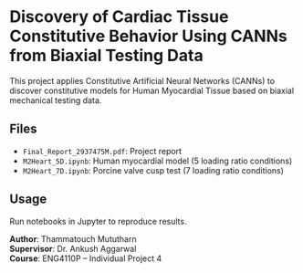 # Discovery of Cardiac Tissue Constitutive Behavior Using CANNs from Biaxial Testing Data

This project applies Constitutive Artificial Neural Networks (CANNs) to discover constitutive models for Human Myocardial Tissue based on biaxial mechanical testing data.

## Files
- `Final_Report_2937475M.pdf`: Project report
- `M2Heart_5D.ipynb`: Human myocardial model (5 loading ratio conditions)
- `M2Heart_7D.ipynb`: Porcine valve cusp test (7 loading ratio conditions)

## Usage
Run notebooks in Jupyter to reproduce results.

**Author**: Thammatouch Mututharn  
**Supervisor**: Dr. Ankush Aggarwal  
**Course**: ENG4110P – Individual Project 4

